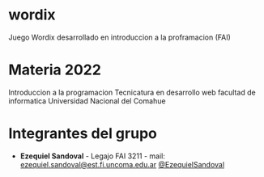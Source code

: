 # wordix
Juego Wordix desarrollado en introduccion a la proframacion (FAI) 

# Materia 2022
Introduccion a la programacion
Tecnicatura en desarrollo web
facultad de informatica
Universidad Nacional del Comahue

# Integrantes del grupo 

- **Ezequiel Sandoval** - Legajo FAI 3211 - mail:  ezequiel.sandoval@est.fi.uncoma.edu.ar [@EzequielSandoval](https://github.com/EzequielSandoval)

